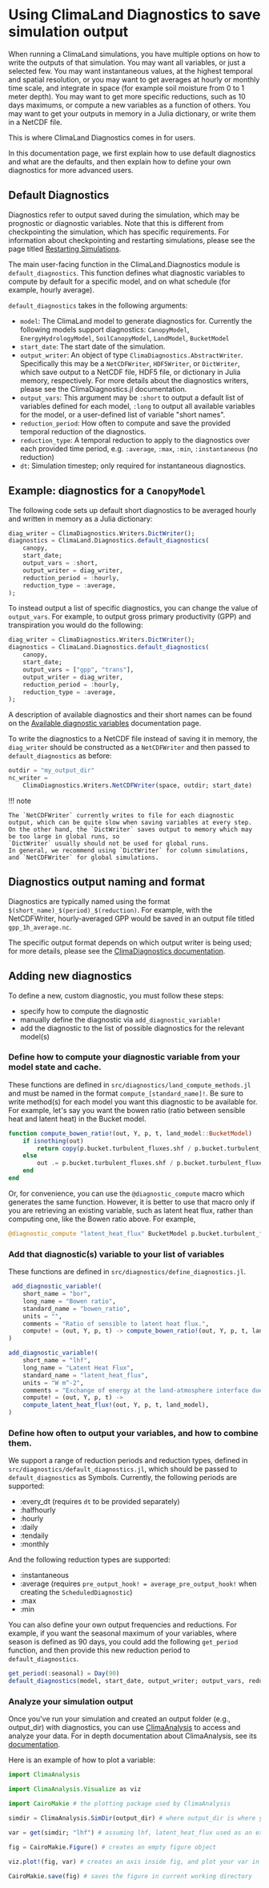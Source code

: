 # Using ClimaLand Diagnostics to save simulation output

When running a ClimaLand simulations, you have multiple options on how to write the outputs of that simulation.
You may want all variables, or just a selected few.
You may want instantaneous values, at the highest temporal and spatial resolution, or you may want to get averages at hourly or monthly time scale, and integrate in space
(for example soil moisture from 0 to 1 meter depth).
You may want to get more specific reductions, such as 10 days maximums, or compute a new variables as a function of others.
You may want to get your outputs in memory in a Julia dictionary, or write them in a NetCDF file.

This is where ClimaLand Diagnostics comes in for users.

In this documentation page, we first explain how to use default diagnostics and what are the defaults, and then explain how to define your own diagnostics for more advanced users.

## Default Diagnostics

Diagnostics refer to output saved during the simulation, which may be prognostic or diagnostic variables.
Note that this is different from checkpointing the simulation, which has specific requirements.
For information about checkpointing and restarting simulations, please see the page titled
[Restarting Simulations](@ref).

The main user-facing function in the ClimaLand.Diagnostics module is `default_diagnostics`. This function defines
what diagnostic variables to compute by default for a specific model, and
on what schedule (for example, hourly average).

`default_diagnostics` takes in the following arguments:
- `model`: The ClimaLand model to generate diagnostics for. Currently the following models support diagnostics: `CanopyModel`, `EnergyHydrologyModel`, `SoilCanopyModel`, `LandModel`, `BucketModel`
- `start_date`: The start date of the simulation.
- `output_writer`: An object of type `ClimaDiagnostics.AbstractWriter`. Specifically this may be a `NetCDFWriter`, `HDF5Writer`, or `DictWriter`, which save output to a NetCDF file, HDF5 file, or dictionary in Julia memory, respectively. For more details about the diagnostics writers, please see the ClimaDiagnostics.jl documentation.
- `output_vars`: This argument may be `:short` to output a default list of variables defined for each model, `:long` to output all
available variables for the model, or a user-defined list of variable "short names".
- `reduction_period`: How often to compute and save the provided temporal reduction of the diagnostics.
- `reduction_type`: A temporal reduction to apply to the diagnostics over each provided time period, e.g. `:average`, `:max`, `:min`, `:instantaneous` (no reduction)
- `dt`: Simulation timestep; only required for instantaneous diagnostics.

## Example: diagnostics for a `CanopyModel`

The following code sets up default short diagnostics to be averaged hourly and written in memory as a Julia dictionary:
```julia
diag_writer = ClimaDiagnostics.Writers.DictWriter();
diagnostics = ClimaLand.Diagnostics.default_diagnostics(
    canopy,
    start_date;
    output_vars = :short,
    output_writer = diag_writer,
    reduction_period = :hourly,
    reduction_type = :average,
);
```

To instead output a list of specific diagnostics, you can change the value of `output_vars`.
For example, to output gross primary productivity (GPP) and transpiration you would do the following:
```julia
diag_writer = ClimaDiagnostics.Writers.DictWriter();
diagnostics = ClimaLand.Diagnostics.default_diagnostics(
    canopy,
    start_date;
    output_vars = ["gpp", "trans"],
    output_writer = diag_writer,
    reduction_period = :hourly,
    reduction_type = :average,
);
```
A description of available diagnostics and their short names can be found on the [Available diagnostic variables](@ref) documentation page.

To write the diagnostics to a NetCDF file instead of saving it in memory, the `diag_writer` should be constructed as a `NetCDFWriter` and then passed to `default_diagnostics` as before:
```julia
outdir = "my_output_dir"
nc_writer =
    ClimaDiagnostics.Writers.NetCDFWriter(space, outdir; start_date)
```

!!! note

    The `NetCDFWriter` currently writes to file for each diagnostic output, which can be quite slow when saving variables at every step.
    On the other hand, the `DictWriter` saves output to memory which may be too large in global runs, so
    `DictWriter` usually should not be used for global runs.
    In general, we recommend using `DictWriter` for column simulations, and `NetCDFWriter` for global simulations.

## Diagnostics output naming and format

Diagnostics are typically named using the format `$(short_name)_$(period)_$(reduction)`.
For example, with the NetCDFWriter, hourly-averaged GPP would be saved in an output file titled `gpp_1h_average.nc`.

The specific output format depends on which output writer is being used; for more details,
please see the [ClimaDiagnostics documentation](https://clima.github.io/ClimaDiagnostics.jl/stable/writers/).

## Adding new diagnostics

To define a new, custom diagnostic, you must follow these steps:
- specify how to compute the diagnostic
- manually define the diagnostic via `add_diagnostic_variable!`
- add the diagnostic to the list of possible diagnostics for the relevant model(s)

### Define how to compute your diagnostic variable from your model state and cache.

These functions are defined in `src/diagnostics/land_compute_methods.jl` and must be named
in the format `compute_[standard_name]!`. Be sure to write method(s) for each model you want
this diagnostic to be available for.
For example, let's say you want the bowen ratio (ratio between sensible heat and latent heat) in the Bucket model.

```Julia
function compute_bowen_ratio!(out, Y, p, t, land_model::BucketModel)
    if isnothing(out)
        return copy(p.bucket.turbulent_fluxes.shf / p.bucket.turbulent_fluxes.lhf)
    else
        out .= p.bucket.turbulent_fluxes.shf / p.bucket.turbulent_fluxes.lhf
    end
end
```

Or, for convenience, you can use the `@diagnostic_compute` macro which generates the same function.
However, it is better to use that macro only if you are retrieving an existing variable, such as latent heat flux,
rather than computing one, like the Bowen ratio above. For example,

```Julia
@diagnostic_compute "latent_heat_flux" BucketModel p.bucket.turbulent_fluxes.lhf
```

### Add that diagnostic(s) variable to your list of variables

These functions are defined in `src/diagnostics/define_diagnostics.jl`.

```Julia
 add_diagnostic_variable!(
    short_name = "bor",
    long_name = "Bowen ratio",
    standard_name = "bowen_ratio",
    units = "",
    comments = "Ratio of sensible to latent heat flux.",
    compute! = (out, Y, p, t) -> compute_bowen_ratio!(out, Y, p, t, land_model),
)

add_diagnostic_variable!(
    short_name = "lhf",
    long_name = "Latent Heat Flux",
    standard_name = "latent_heat_flux",
    units = "W m^-2",
    comments = "Exchange of energy at the land-atmosphere interface due to water evaporation or sublimation.",
    compute! = (out, Y, p, t) ->
    compute_latent_heat_flux!(out, Y, p, t, land_model),
)
```

### Define how often to output your variables, and how to combine them.

We support a range of reduction periods and reduction types, defined in `src/diagnostics/default_diagnostics.jl`,
which should be passed to `default_diagnostics` as Symbols.
Currently, the following periods are supported:
- :every_dt (requires `dt` to be provided separately)
- :halfhourly
- :hourly
- :daily
- :tendaily
- :monthly

And the following reduction types are supported:
- :instantaneous
- :average (requires `pre_output_hook! = average_pre_output_hook!` when creating the `ScheduledDiagnostic`)
- :max
- :min

You can also define your own output frequencies and reductions. For example, if you want the seasonal maximum of your
variables, where season is defined as 90 days, you could add the following `get_period` function, and then provide
this new reduction period to `default_diagnostics`.

```Julia
get_period(:seasonal) = Day(90)
default_diagnostics(model, start_date, output_writer; output_vars, reduction_period = :seasonal, reduction_type = :max)
```

### Analyze your simulation output

Once you've run your simulation and created an output folder (e.g., output\_dir) with diagnostics, you can use [ClimaAnalysis](https://github.com/CliMA/ClimaAnalysis.jl)
to access and analyze your data. For in depth documentation about ClimaAnalysis, see its [documentation](https://clima.github.io/ClimaAnalysis.jl/stable/).

Here is an example of how to plot a variable:

```Julia
import ClimaAnalysis

import ClimaAnalysis.Visualize as viz

import CairoMakie # the plotting package used by ClimaAnalysis

simdir = ClimaAnalysis.SimDir(output_dir) # where output_dir is where you saved your diagnostics.

var = get(simdir; "lhf") # assuming lhf, latent_heat_flux used as an example above, is one of your diagnostics variables.

fig = CairoMakie.Figure() # creates an empty figure object

viz.plot!(fig, var) # creates an axis inside fig, and plot your var in it.

CairoMakie.save(fig) # saves the figure in current working directory
```
